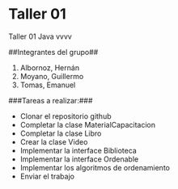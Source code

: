 # Taller 01
Taller 01 Java vvvv

##Integrantes del grupo##
1. Albornoz, Hernán
2. Moyano, Guillermo
3. Tomas, Emanuel

###Tareas a realizar:###
*	Clonar el repositorio github
*	Completar la clase MaterialCapacitacion
*	Completar la clase Libro
*	Crear la clase Video
*	Implementar la interface Biblioteca
*	Implementar la interface Ordenable
*	Implementar los algoritmos de ordenamiento
*	Enviar el trabajo
